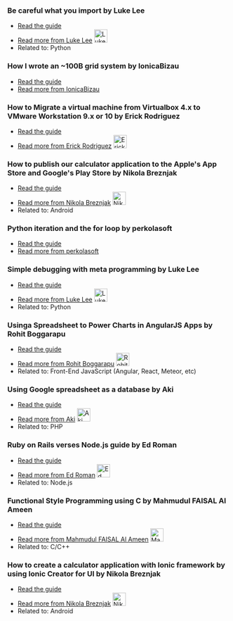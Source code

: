
### Be careful what you import by Luke Lee
- [Read the guide](http://tutorials.pluralsight.com/review/be-careful-what-you-import)
- [Read more from Luke Lee](http://tutorials.pluralsight.com/user/durden) <img src="https://avatars.githubusercontent.com/u/58063?v=3" width="30" height="30" alt="Luke Lee" />
- Related to: Python

### How I wrote an ~100B grid system by IonicaBizau
- [Read the guide](http://tutorials.pluralsight.com/review/how-i-wrote-an-%7E100b-grid-system)
- [Read more from IonicaBizau](http://tutorials.pluralsight.com/user/IonicaBizau)

### How to Migrate a virtual machine from Virtualbox 4.x to VMware Workstation 9.x or 10 by Erick Rodriguez
- [Read the guide](http://tutorials.pluralsight.com/review/how-to-migrate-a-virtual-machine-from-virtualbox-4-x-to-vmware-workstation-9-x-or-10)
- [Read more from Erick Rodriguez](http://tutorials.pluralsight.com/user/tbogard) <img src="https://avatars.githubusercontent.com/u/1978642?v=3" width="30" height="30" alt="Erick Rodriguez" />

### How to publish our calculator application to the Apple's App Store and Google's Play Store by Nikola Breznjak
- [Read the guide](http://tutorials.pluralsight.com/review/how-to-publish-our-calculator-application-to-the-apple-s-app-store-and-google-s-play-store)
- [Read more from Nikola Breznjak](http://tutorials.pluralsight.com/user/Hitman666) <img src="https://avatars.githubusercontent.com/u/1001064?v=3&" width="30" height="30" alt="Nikola Breznjak" />
- Related to: Android

### Python iteration and the for loop by perkolasoft
- [Read the guide](http://tutorials.pluralsight.com/review/python-iteration-and-the-for-loop)
- [Read more from perkolasoft](http://tutorials.pluralsight.com/user/perkolasoft)

### Simple debugging with meta programming by Luke Lee
- [Read the guide](http://tutorials.pluralsight.com/review/simple-debugging-with-meta-programming)
- [Read more from Luke Lee](http://tutorials.pluralsight.com/user/durden) <img src="https://avatars.githubusercontent.com/u/58063?v=3" width="30" height="30" alt="Luke Lee" />
- Related to: Python

### Using ​a Spreadsheet​ ​to Power Charts in AngularJS Apps by Rohit Boggarapu
- [Read the guide](http://tutorials.pluralsight.com/review/using-a-spreadsheet-to-power-charts-in-angularjs-apps)
- [Read more from Rohit Boggarapu](http://tutorials.pluralsight.com/user/rohitb4) <img src="https://avatars.githubusercontent.com/u/6358889?v=3" width="30" height="30" alt="Rohit Boggarapu" />
- Related to: Front-End JavaScript (Angular, React, Meteor, etc)

### Using Google spreadsheet as a database by Aki
- [Read the guide](http://tutorials.pluralsight.com/review/using-google-spreadsheet-as-a-database)
- [Read more from Aki](http://tutorials.pluralsight.com/user/multiaki) <img src="https://avatars.githubusercontent.com/u/831569?v=3" width="30" height="30" alt="Aki" />
- Related to: PHP

### Ruby on Rails verses Node.js guide by Ed Roman
- [Read the guide](http://tutorials.pluralsight.com/review/ruby-on-rails-verses-node-js-guide)
- [Read more from Ed Roman](http://tutorials.pluralsight.com/user/edroman) <img src="https://avatars.githubusercontent.com/u/1248205?v=3" width="30" height="30" alt="Ed Roman" />
- Related to: Node.js



### Functional Style Programming using C by Mahmudul FAISAL Al Ameen
- [Read the guide](http://tutorials.pluralsight.com/review/functional-style-programming-using-c)
- [Read more from Mahmudul FAISAL Al Ameen](http://tutorials.pluralsight.com/user/phaysaal) <img src="https://avatars.githubusercontent.com/u/12531542?v=3" width="30" height="30" alt="Mahmudul FAISAL Al Ameen" />
- Related to: C/C++

### How to create a calculator application with Ionic framework by using Ionic Creator for UI by Nikola Breznjak
- [Read the guide](/review/how-to-create-a-calculator-application-with-ionic-framework-by-using-ionic-creator-for-ui)
- [Read more from Nikola Breznjak](/user/Hitman666) <img src="https://avatars.githubusercontent.com/u/1001064?v=3&" width="30" height="30" alt="Nikola Breznjak" />
- Related to: Android